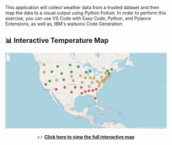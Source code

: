 This application will collect weather data from a trusted dataset and then map the data to a visual output using Python Folium. In order to perform this exercise, you can use VS Code with Easy Code, Python, and Pylance Extensions, as well as, IBM's watsonx Code Generation.


## 📊 Interactive Temperature Map

<p align="center">
  <a href="https://Alii-Mir.github.io/US-Temp-Interact-Map-Visualization/us_map.html">
    <img src="https://github.com/Alii-Mir/US-Temp-Interact-Map-Visualization/blob/main/docs/thumbnail.png" alt="Interactive US Temperature Map" width="600"/>
  </a>
</p>

<p align="center">
  👉 <strong><a href="https://Alii-Mir.github.io/US-Temp-Interact-Map-Visualization/us_map.html">Click here to view the full interactive map</a></strong>
</p>

